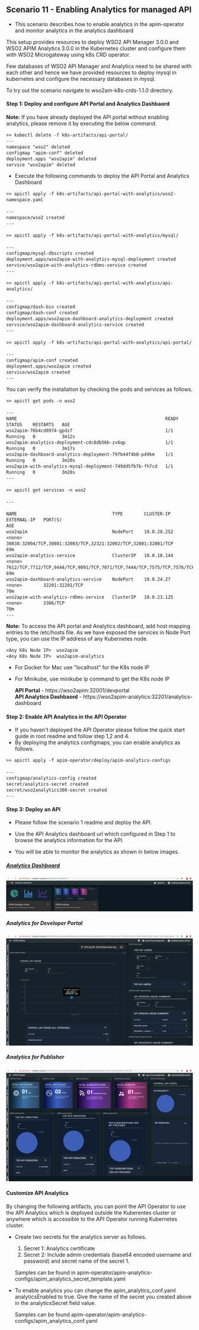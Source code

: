 ## Scenario 11 - Enabling Analytics for managed API


- This scenario describes how to enable analytics in the apim-operator and monitor analytics in the analytics dashboard

This setup provides resources to deploy WSO2 API Manager 3.0.0 and WSO2 APIM Analytics 3.0.0 in the Kubernetes cluster and configure them with WSO2 Microgateway using k8s CRD operator.
 
Few databases of WSO2 API Manager and Analytics need to be shared with each other and hence we have provided resources to deploy mysql in kubernetes and configure the necessary databases in mysql.


To try out the scenario navigate to wso2am-k8s-crds-1.1.0 directory.

#### Step 1: Deploy and configure API Portal and Analytics Dashbaord

**Note:** If you have already deployed the API portal without enabling analytics, please remove it by executing the below command.

```
>> kubectl delete -f k8s-artifacts/api-portal/
---
namespace "wso2" deleted
configmap "apim-conf" deleted
deployment.apps "wso2apim" deleted
service "wso2apim" deleted
```

- Execute the following commands to deploy the API Portal and Analytics Dashboard

```
>> apictl apply -f k8s-artifacts/api-portal-with-analytics/wso2-namespace.yaml

---
namespace/wso2 created  
---

>> apictl apply -f k8s-artifacts/api-portal-with-analytics/mysql/

---
configmap/mysql-dbscripts created
deployment.apps/wso2apim-with-analytics-mysql-deployment created
service/wso2apim-with-analytics-rdbms-service created
---

>> apictl apply -f k8s-artifacts/api-portal-with-analytics/api-analytics/

---
configmap/dash-bin created
configmap/dash-conf created
deployment.apps/wso2apim-dashboard-analytics-deployment created
service/wso2apim-dashboard-analytics-service created
---

>> apictl apply -f k8s-artifacts/api-portal-with-analytics/api-portal/

---
configmap/apim-conf created
deployment.apps/wso2apim created
service/wso2apim created
---
```

You can verify the installation by checking the pods and services as follows.

```
>> apictl get pods -n wso2

---
NAME                                                        READY   STATUS    RESTARTS   AGE
wso2apim-76b4cd8974-gpdz7                                   1/1     Running   0          3m12s
wso2apim-analytics-deployment-cdc8db56b-zv6qp               1/1     Running   0          3m17s
wso2apim-dashboard-analytics-deployment-79fb44f4b8-p49km    1/1     Running   0          3m20s
wso2apim-with-analytics-mysql-deployment-749dd5fb7b-fh7cd   1/1     Running   0          3m28s
---

>> apictl get services -n wso2

---

NAME                                    TYPE        CLUSTER-IP    EXTERNAL-IP   PORT(S)                                                                            AGE
wso2apim                                NodePort    10.0.28.252   <none>        30838:32004/TCP,30801:32003/TCP,32321:32002/TCP,32001:32001/TCP                    69m
wso2apim-analytics-service              ClusterIP   10.0.18.144   <none>        7612/TCP,7712/TCP,9444/TCP,9091/TCP,7071/TCP,7444/TCP,7575/TCP,7576/TCP,7577/TCP   69m
wso2apim-dashboard-analytics-service    NodePort    10.0.24.27    <none>        32201:32201/TCP                                                                    70m
wso2apim-with-analytics-rdbms-service   ClusterIP   10.0.23.125   <none>        3306/TCP                                                                           70m
---
```

**Note:** To access the API portal and Analytics dashboard, add host mapping entries to the /etc/hosts file. As we have exposed the services in Node Port type, you can use the IP address of any Kubernetes node.


```
<Any K8s Node IP>  wso2apim
<Any K8s Node IP>  wso2apim-analytics
```

- For Docker for Mac use "localhost" for the K8s node IP 
- For Minikube, use minikube ip command to get the K8s node IP
	 
    **API Portal** - https://wso2apim:32001/devportal <br>
    **API Analytics Dashbaord** - https://wso2apim-analytics:32201/analytics-dashboard


#### Step 2: Enable API Analytics in the API Operator

- If you haven't deployed the API Operator please follow the quick start guide in root readme and follow step 1,2 and 4.
- By deploying the analytics configmaps, you can enable analytics as follows.

```
>> apictl apply -f apim-operator/deploy/apim-analytics-configs

---
configmap/analytics-config created
secret/analytics-secret created
secret/wso2analytics300-secret created
---
```

#### Step 3: Deploy an API

- Please follow the scenario 1 readme and deploy the API.

- Use the API Analytics dashboard url which configured in Step 1 to browse the analytics information for the API.

- You will be able to monitor the analytics as shown in below images.

##### [Analytics Dashboard](https://wso2apim-analytics:32201/analytics-dashboard)
![Alt text](images/Analytics-Dashboard.png?raw=true "Title")

##### Analytics for Developer Portal

![Alt text](images/Developer-Analytics.png?raw=true "Title")

##### Analytics for Publisher

![Alt text](images/Publisher-Analytics.png?raw=true "Title")


#### Customize API Analytics 

By changing the following artifacts, you can point the API Operator to use the API Analytics which is deployed outside the Kuberentes cluster or anywhere which is accessible to the API Operator running Kubernetes cluster.

- Create two secrets for the analytics server as follows.

    1. Secret 1: Analytics certificate
    2. Secret 2: Include admin credentials (base64 encoded username and password) and secret name of the secret 1.
    
    Samples can be found in apim-operator/apim-analytics-configs/apim_analytics_secret_template.yaml
    
- To enable analytics you can change the apim_analytics_conf.yaml analyticsEnabled to true. Give the name of the secret you created above in the analyticsSecret field value.

    Samples can be found apim-operator/apim-analytics-configs/apim_analytics_conf.yaml

